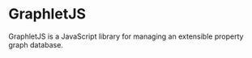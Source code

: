 # GraphletJS
GraphletJS is a JavaScript library for managing an extensible property graph database.


